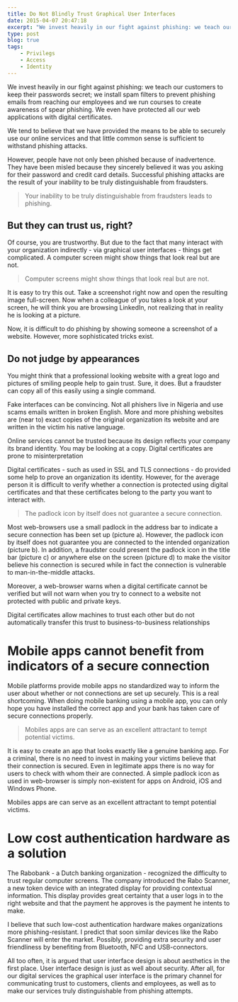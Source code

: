 ```yaml
---
title: Do Not Blindly Trust Graphical User Interfaces 
date: 2015-04-07 20:47:18
excerpt: "We invest heavily in our fight against phishing: we teach our customers to keep their passwords secret; we install spam filters to prevent phishing emails from reaching our employees and we run courses to create awareness of spear phishing. We even have protected all our web applications with digital certificates."
type: post
blog: true
tags:
    - Privilegs
    - Access
    - Identity
---
```


We invest heavily in our fight against phishing: we teach our customers to keep their passwords secret; we install spam filters to prevent phishing emails from reaching our employees and we run courses to create awareness of spear phishing. We even have protected all our web applications with digital certificates.

We tend to believe that we have provided the means to be able to securely use our online services and that little common sense is sufficient to withstand phishing attacks.

However, people have not only been phished because of inadvertence. They have been misled because they sincerely believed it was you asking for their password and credit card details. Successful phishing attacks are the result of your inability to be truly distinguishable from fraudsters.

> Your inability to be truly distinguishable from fraudsters leads to phishing. 

## But they can trust us, right?

Of course, you are trustworthy. But due to the fact that many interact with your organization indirectly - via graphical user interfaces - things get complicated. A computer screen might show things that look real but are not.

> Computer screens might show things that look real but are not. 

It is easy to try this out. Take a screenshot right now and open the resulting image full-screen. Now when a colleague of you takes a look at your screen, he will think you are browsing LinkedIn, not realizing that in reality he is looking at a picture.

Now, it is difficult to do phishing by showing someone a screenshot of a website. However, more sophisticated tricks exist.

## Do not judge by appearances

You might think that a professional looking website with a great logo and pictures of smiling people help to gain trust. Sure, it does. But a fraudster can copy all of this easily using a single command.

Fake interfaces can be convincing. Not all phishers live in Nigeria and use scams emails written in broken English. More and more phishing websites are (near to) exact copies of the original organization its website and are written in the victim his native language.

Online services cannot be trusted because its design reflects your company its brand identity. You may be looking at a copy.
Digital certificates are prone to misinterpretation

Digital certificates - such as used in SSL and TLS connections - do provided some help to prove an organization its identity. However, for the average person it is difficult to verify whether a connection is protected using digital certificates and that these certificates belong to the party you want to interact with.

> The padlock icon by itself does not guarantee a secure connection. 

Most web-browsers use a small padlock in the address bar to indicate a secure connection has been set up (picture a). However, the padlock icon by itself does not guarantee you are connected to the intended organization (picture b).
In addition, a fraudster could present the padlock icon in the title bar (picture c) or anywhere else on the screen (picture d) to make the visitor believe his connection is secured while in fact the connection is vulnerable to man-in-the-middle attacks.

Moreover, a web-browser warns when a digital certificate cannot be verified but will not warn when you try to connect to a website not protected with public and private keys.

Digital certificates allow machines to trust each other but do not automatically transfer this trust to business-to-business relationships

# Mobile apps cannot benefit from indicators of a secure connection

Mobile platforms provide mobile apps no standardized way to inform the user about whether or not connections are set up securely. This is a real shortcoming. When doing mobile banking using a mobile app, you can only hope you have installed the correct app and your bank has taken care of secure connections properly.

> Mobiles apps are can serve as an excellent attractant to tempt potential victims. 

It is easy to create an app that looks exactly like a genuine banking app. For a criminal, there is no need to invest in making your victims believe that their connection is secured. Even in legitimate apps there is no way for users to check with whom their are connected. A simple padlock icon as used in web-browser is simply non-existent for apps on Android, iOS and Windows Phone.

Mobiles apps are can serve as an excellent attractant to tempt potential victims.

# Low cost authentication hardware as a solution

The Rabobank - a Dutch banking organization - recognized the difficulty to trust regular computer screens. The company introduced the Rabo Scanner, a new token device with an integrated display for providing contextual information. This display provides great certainty that a user logs in to the right website and that the payment he approves is the payment he intents to make.

I believe that such low-cost authentication hardware makes organizations more phishing-resistant. I predict that soon similar devices like the Rabo Scanner will enter the market. Possibly, providing extra security and user friendliness by benefiting from Bluetooth, NFC and USB-connectors.

All too often, it is argued that user interface design is about aesthetics in the first place. User interface design is just as well about security. After all, for our digital services the graphical user interface is the primary channel for communicating trust to customers, clients and employees, as well as to make our services truly distinguishable from phishing attempts.